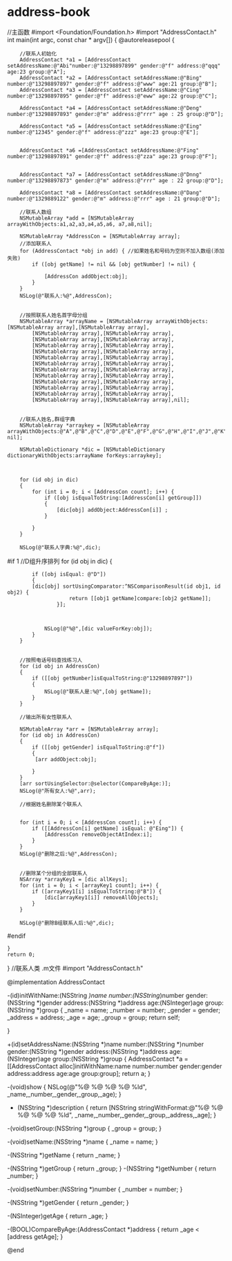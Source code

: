 # address-book

//主函数
#import <Foundation/Foundation.h>
#import "AddressContact.h"
int main(int argc, const char * argv[]) {
    @autoreleasepool {
        
      
        
        
        //联系人初始化
        AddressContact *a1 = [AddressContact setAddressName:@"Abi"number:@"13298897899" gender:@"f" address:@"qqq" age:23 group:@"A"];
        AddressContact *a2 = [AddressContact setAddressName:@"Bing" number:@"13298897897" gender:@"f" address:@"www" age:21 group:@"B"];
        AddressContact *a3 = [AddressContact setAddressName:@"Cing" number:@"13298897895" gender:@"f" address:@"eww" age:22 group:@"C"];

        AddressContact *a4 = [AddressContact setAddressName:@"Deng" number:@"13298897893" gender:@"m" address:@"rrr" age : 25 group:@"D"];

        AddressContact *a5 = [AddressContact setAddressName:@"Eing" number:@"12345" gender:@"f" address:@"zzz" age:23 group:@"E"];

        
        AddressContact *a6 =[AddressContact setAddressName:@"Fing" number:@"13298897891" gender:@"f" address:@"zza" age:23 group:@"F"];
        
        
        AddressContact *a7 = [AddressContact setAddressName:@"Dnng" number:@"13298897873" gender:@"m" address:@"rrr" age : 22 group:@"D"];

        AddressContact *a8 = [AddressContact setAddressName:@"Dang" number:@"1329889122" gender:@"m" address:@"rrr" age : 21 group:@"D"];

        //联系人数组
        NSMutableArray *add = [NSMutableArray arrayWithObjects:a1,a2,a3,a4,a5,a6, a7,a8,nil];
        
        NSMutableArray *AddressCon = [NSMutableArray array];
        //添加联系人
        for (AddressContact *obj in add) { //如果姓名和号码为空则不加入数组(添加失败)
            if ([obj getName] != nil && [obj getNumber] != nil) {
                
                [AddressCon addObject:obj];
            }
        }
        NSLog(@"联系人:%@",AddressCon);

        
        //按照联系人姓名首字母分组
        NSMutableArray *arrayName = [NSMutableArray arrayWithObjects:[NSMutableArray array],[NSMutableArray array],
            [NSMutableArray array],[NSMutableArray array],
            [NSMutableArray array],[NSMutableArray array],
            [NSMutableArray array],[NSMutableArray array],
            [NSMutableArray array],[NSMutableArray array],
            [NSMutableArray array],[NSMutableArray array],
            [NSMutableArray array],[NSMutableArray array],
            [NSMutableArray array],[NSMutableArray array],
            [NSMutableArray array],[NSMutableArray array],
            [NSMutableArray array],[NSMutableArray array],
            [NSMutableArray array],[NSMutableArray array],
            [NSMutableArray array],[NSMutableArray array],
            [NSMutableArray array],[NSMutableArray array],nil];
        
        
        //联系人姓名,群组字典
        NSMutableArray *arraykey = [NSMutableArray arrayWithObjects:@"A",@"B",@"C",@"D",@"E",@"F",@"G",@"H",@"I",@"J",@"K",@"L",@"M",@"N",@"O",@"P",@"Q",@"R",@"S",@"T",@"U",@"V",@"W",@"X",@"Y",@"Z", nil];
        
        NSMutableDictionary *dic = [NSMutableDictionary dictionaryWithObjects:arrayName forKeys:arraykey];
        
        
        
        for (id obj in dic)
        {
            for (int i = 0; i < [AddressCon count]; i++) {
                if ([obj isEqualToString:[AddressCon[i] getGroup]])
                {
                    [dic[obj] addObject:AddressCon[i]] ;
                }
                
            }
        }
        
        NSLog(@"联系人字典:%@",dic);

#if 1
        //D组升序排列
        for (id obj in dic)
        {
            
            if ([obj isEqual: @"D"])
            {
            [dic[obj] sortUsingComparator:^NSComparisonResult(id obj1, id obj2) {
                        return [[obj1 getName]compare:[obj2 getName]];
                    }];

                
                
                NSLog(@"%@",[dic valueForKey:obj]);
            }
        }

        
        //按照电话号码查找练习人
        for (id obj in AddressCon)
        {
            if ([[obj getNumber]isEqualToString:@"13298897897"])
            {
                NSLog(@"联系人是:%@",[obj getName]);
            }
        }
     
        //输出所有女性联系人
        
        NSMutableArray *arr = [NSMutableArray array];
        for (id obj in AddressCon)
        {
            if ([[obj getGender] isEqualToString:@"f"])
            {
             [arr addObject:obj];
                
            }
        }
        [arr sortUsingSelector:@selector(CompareByAge:)];
        NSLog(@"所有女人:%@",arr);
        
        //根据姓名删除某个联系人
        
        
        for (int i = 0; i < [AddressCon count]; i++) {
            if ([[AddressCon[i] getName] isEqual: @"Eing"]) {
                [AddressCon removeObjectAtIndex:i];
            }
        }
        NSLog(@"删除之后:%@",AddressCon);
        
        
        //删除某个分组的全部联系人
        NSArray *arrayKey1 = [dic allKeys];
        for (int i = 0; i < [arrayKey1 count]; i++) {
            if ([arrayKey1[i] isEqualToString:@"B"]) {
                [dic[arrayKey1[i]] removeAllObjects];
            }
        }

        NSLog(@"删除B组联系人后:%@",dic);
#endif
        
    }
    return 0;
}
//联系人类  .m文件
#import "AddressContact.h"

@implementation AddressContact


-(id)initWithName:(NSString *)name number:(NSString*)number gender:(NSString *)gender address:(NSString *)address age:(NSInteger)age group:(NSString *)group
{
    _name = name;
    _number = number;
    _gender = gender;
    _address = address;
    _age = age;
    _group = group;
    return  self;
    
}


+(id)setAddressName:(NSString *)name  number:(NSString *)number gender:(NSString *)gender address:(NSString *)address age:(NSInteger)age group:(NSString *)group
{
    AddressContact *a = [[AddressContact alloc]initWithName:name number:number gender:gender address:address age:age group:group];
    return a;
}




-(void)show
{
    NSLog(@"%@ %@ %@ %@ %ld", _name,_number,_gender,_group,_age);
}

- (NSString *)description
{
    return [NSString stringWithFormat:@"%@ %@ %@ %@ %@ %ld", _name,_number,_gender,_group,_address,_age];
}

-(void)setGroup:(NSString *)group
{
    _group = group;
}

-(void)setName:(NSString *)name
{
    _name = name;
}

-(NSString *)getName
{
    return  _name;
}

-(NSString *)getGroup
{
    return _group;
}
-(NSString *)getNumber
{
    return _number;
}

-(void)setNumber:(NSString *)number
{
    _number = number;
}

-(NSString *)getGender
{
    return _gender;
}

-(NSInteger)getAge
{
    return _age;
}

-(BOOL)CompareByAge:(AddressContact *)address
{
    return  _age < [address getAge];
}


@end



